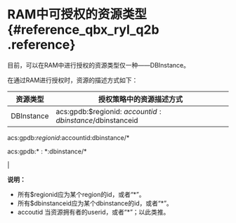 # RAM中可授权的资源类型 {#reference_qbx_ryl_q2b .reference}

目前，可以在RAM中进行授权的资源类型仅一种——DBInstance。

在通过RAM进行授权时，资源的描述方式如下：

|资源类型|授权策略中的资源描述方式|
|----|------------|
|DBInstance| acs:gpdb:$regionid: $accountid:dbinstance/$dbinstanceid

 acs:gpdb:$regionid:$accountid:dbinstance/\*

 acs:gpdb:\* : \*:dbinstance/\*

 |

**说明：** 

-   所有$regionid应为某个region的id，或者“\*”。
-   所有$dbinstanceid应为某个dbinstance的id，或者“\*”。
-   accoutid 当资源拥有者的userid，或者“\*”；以此类推。

